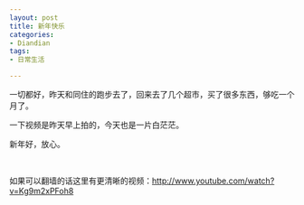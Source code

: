 ```yaml
---
layout: post
title: 新年快乐
categories:
- Diandian
tags:
- 日常生活

---
```

<p>一切都好，昨天和同住的跑步去了，回来去了几个超市，买了很多东西，够吃一个月了。</p>
<p>一下视频是昨天早上拍的，今天也是一片白茫茫。</p>
<p>新年好，放心。</p>
<p>‍</p>
<p>如果可以翻墙的话这里有更清晰的视频：<a href="http://www.youtube.com/watch?v=Kg9m2xPFoh8">http://www.youtube.com/watch?v=Kg9m2xPFoh8</a></p>
<p></p>